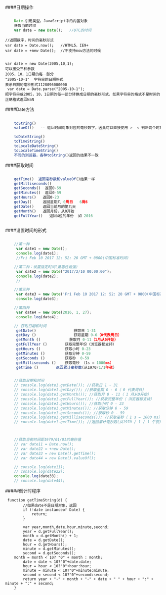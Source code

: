 ####日期操作

```js

    Date-引用类型，JavaScript中的内置对象
    获取当前时间
    var date = new Date();   //UTC的时间
```

    //返回数字，时间的毫秒形式
    var date = Date.now();   //HTML5，IE9+
    var date = +new Date();  //不支持now方法的时候


    var date = new Date(2005,10,1); 
    可以接受三种参数
    2005，10，1日期的每一部分
    "2005-10-1"  字符串的日期格式
    表示日期的毫秒形式1128096000000
     var date = Date.parse("2005-10-1");
    把字符串或2005，10，1日期的每一部分转换成日期的毫秒形式，如果字符串的格式不是时间的正确格式返回NaN


####Date方法

```js
    
    toString()
    valueOf()   -- 返回时间对象对应的毫秒数字，因此可以直接使用 >  < 判断两个时期的大小

    toDateString()
    toTimeString()
    toLocaleDateString()
    toLocaleTimeString()
    不同的浏览器，各种toString()返回的结果不一致

```

####获取时间

```js

    getTime()  返回毫秒数和valueOf()结果一样
    getMilliseconds() 
    getSeconds()  返回0-59
    getMinutes()  返回0-59
    getHours()   返回0-23
    getDay()     返回星期几 0周日   6周6
    getDate()    返回当前月的第几天
    getMonth()   返回月份，从0开始
    getFullYear()   返回4位的年份  如 2016
    
```

####设置时间的形式

```js

    //第一种
     var date1 = new Date();
     console.log(date1);
     //Fri Feb 10 2017 12: 52: 20 GMT + 0800(中国标准时间)

    //第二种：设置指定时间(兼容性最强)
     var date2 = new Date("2017/2/10 00:00:00");
     console.log(date2);
     //

    //第三种
     var date3 = new Date('Fri Feb 10 2017 12: 52: 20 GMT + 0800(中国标准时间)');
     console.log(date3);

    //第四种
     var date4 = new Date(2016, 1, 27);
     console.log(date4);

    // 获取日期和时间
     getDate()                 获取日 1-31
     getDay ()                 获取星期 0-6（0代表周日）
     getMonth ()             获取月 0-11（1月从0开始）
     getFullYear ()	       获取完整年份（浏览器都支持）
     getHours ()	       获取小时 0-23
     getMinutes ()	       获取分钟 0-59
     getSeconds ()	       获取秒  0-59
     getMilliseconds ()    获取毫秒 （1s = 1000ms）
     getTime ()	       返回累计毫秒数(从1970/1/1午夜)


    //获取日期和时间
    // console.log(date1.getDate()); //获取日 1 - 31
    // console.log(date1.getDay()); //获取星期 0 - 6（ 0 代表周日）
    // console.log(date1.getMonth()); //获取月 0 - 11（ 1 月从0开始）
    // console.log(date1.getFullYear()); //获取完整年份（ 浏览器都支持）
    // console.log(date1.getHours()); //获取小时 0 - 23
    // console.log(date1.getMinutes()); //获取分钟 0 - 59
    // console.log(date1.getSeconds()); //获取秒 0 - 59
    // console.log(date1.getMilliseconds()); //获取毫秒（ 1 s = 1000 ms）
    // console.log(date1.getTime()); //返回累计毫秒数(从1970 / 1 / 1 午夜)



    //获取当前时间距1979/01/01的毫秒值
    // var date11 = Date.now();
    // var date22 = +new Date();
    // var date33 = new Date().getTime();
    // var date44 = new Date().valueOf();

    // console.log(date11);
    // console.log(date22);
    console.log(date33);
    // console.log(date44);

```

#####倒计时程序
    
     function getTimeString(d) {
            //如果date不是日期对象，返回
            if (!date instanceof Date) {
                return;
            }

            var year,month,date,hour,minute,second;
            year = d.getFullYear();
            month = d.getMonth() + 1;
            date = d.getDate();
            hour = d.getHours();
            minute = d.getMinutes();
            second = d.getSeconds();
	    month = month < 10? "0" + month : month;
            date = date < 10?"0"+date:date;
            hour = hour < 10?"0"+hour:hour;
            minute = minute < 10?"0"+minute:minute;
            second = second < 10?"0"+second:second;
            return year + "-" + month + "-" + date + " " + hour + ":" + minute + ":" + second;
        }



